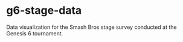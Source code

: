 # g6-stage-data
Data visualization for the Smash Bros stage survey conducted at the Genesis 6 tournament.
